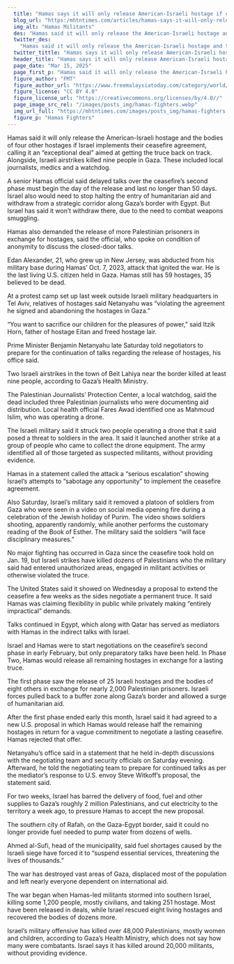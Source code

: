 ```yaml
---
  title: "Hamas says it will only release American-Israeli hostage if ceasefire deal is implemented"
  blog_url: "https:/mhtntimes.com/articles/hamas-says-it-will-only-release-american-israeli-hostage-if-ceasefire-deal-is-implemented"
  img_alt: "Hamas Militants"
  des: "Hamas said it will only release the American-Israeli hostage and the bodies of four other hostages if Israel implements their ceasefire agreement, calling it an “exceptional deal” aimed at getting the truce back on track. Alongside, Israeli airstrikes killed nine people in Gaza. These included local journalists, medics and a watchdog."
  twitter_des:
    "Hamas said it will only release the American-Israeli hostage and the bodies of four other hostages if Israel implements their ceasefire agreement, calling it an “exceptional deal” aimed at getting the truce back on track. Alongside, Israeli airstrikes killed nine people in Gaza. These included local journalists, medics and a watchdog."
  twitter_tittle: "Hamas says it will only release American-Israeli hostage if ceasefire deal is implemented"
  header_title: "Hamas says it will only release American-Israeli hostage if ceasefire deal is implemented"
  page_date: "Mar 15, 2025"
  page_first_p: "Hamas said it will only release the American-Israeli hostage and the bodies of four other hostages if Israel implements their ceasefire agreement, calling it an “exceptional deal” aimed at getting the truce back on track. Alongside, Israeli airstrikes killed nine people in Gaza. These included local journalists, medics and a watchdog."
  figure_author: "FMT"
  figure_author_url: "https://www.freemalaysiatoday.com/category/world/2025/02/13/hamas-says-it-does-not-want-gaza-ceasefire-to-collapse/"
  figure_license: "CC BY 4.0"
  figure_license_url: "https://creativecommons.org/licenses/by/4.0//"
  page_image_src_rel: "/images/posts_img/hamas-fighters.webp"
  img_url_full: "https://mhtntimes.com/images/posts_img/hamas-fighters.webp"
  figure_p: "Hamas Fighters"
---
```


Hamas said it will only release the American-Israeli hostage and the bodies of four other hostages if Israel implements their ceasefire agreement, calling it an “exceptional deal” aimed at getting the truce back on track. Alongside, Israeli airstrikes killed nine people in Gaza. These included local journalists, medics and a watchdog.

A senior Hamas official said delayed talks over the ceasefire’s second phase must begin the day of the release and last no longer than 50 days. Israel also would need to stop halting the entry of humanitarian aid and withdraw from a strategic corridor along Gaza’s border with Egypt. But Israel has said it won’t withdraw there, due to the need to combat weapons smuggling.

Hamas also demanded the release of more Palestinian prisoners in exchange for hostages, said the official, who spoke on condition of anonymity to discuss the closed-door talks.

Edan Alexander, 21, who grew up in New Jersey, was abducted from his military base during Hamas’ Oct. 7, 2023, attack that ignited the war. He is the last living U.S. citizen held in Gaza. Hamas still has 59 hostages, 35 believed to be dead.

At a protest camp set up last week outside Israeli military headquarters in Tel Aviv, relatives of hostages said Netanyahu was “violating the agreement he signed and abandoning the hostages in Gaza.”

“You want to sacrifice our children for the pleasures of power,” said Itzik Horn, father of hostage Eitan and freed hostage Iair.

Prime Minister Benjamin Netanyahu late Saturday told negotiators to prepare for the continuation of talks regarding the release of hostages, his office said.

Two Israeli airstrikes in the town of Beit Lahiya near the border killed at least nine people, according to Gaza’s Health Ministry.

The Palestinian Journalists’ Protection Center, a local watchdog, said the dead included three Palestinian journalists who were documenting aid distribution. Local health official Fares Awad identified one as Mahmoud Islim, who was operating a drone.

The Israeli military said it struck two people operating a drone that it said posed a threat to soldiers in the area. It said it launched another strike at a group of people who came to collect the drone equipment. The army identified all of those targeted as suspected militants, without providing evidence.

Hamas in a statement called the attack a “serious escalation” showing Israel’s attempts to “sabotage any opportunity” to implement the ceasefire agreement.

Also Saturday, Israel’s military said it removed a platoon of soldiers from Gaza who were seen in a video on social media opening fire during a celebration of the Jewish holiday of Purim. The video shows soldiers shooting, apparently randomly, while another performs the customary reading of the Book of Esther. The military said the soldiers “will face disciplinary measures.”

No major fighting has occurred in Gaza since the ceasefire took hold on Jan. 19, but Israeli strikes have killed dozens of Palestinians who the military said had entered unauthorized areas, engaged in militant activities or otherwise violated the truce.

The United States said it showed on Wednesday a proposal to extend the ceasefire a few weeks as the sides negotiate a permanent truce. It said Hamas was claiming flexibility in public while privately making “entirely impractical” demands.

Talks continued in Egypt, which along with Qatar has served as mediators with Hamas in the indirect talks with Israel.

Israel and Hamas were to start negotiations on the ceasefire’s second phase in early February, but only preparatory talks have been held. In Phase Two, Hamas would release all remaining hostages in exchange for a lasting truce.

The first phase saw the release of 25 Israeli hostages and the bodies of eight others in exchange for nearly 2,000 Palestinian prisoners. Israeli forces pulled back to a buffer zone along Gaza’s border and allowed a surge of humanitarian aid.

After the first phase ended early this month, Israel said it had agreed to a new U.S. proposal in which Hamas would release half the remaining hostages in return for a vague commitment to negotiate a lasting ceasefire. Hamas rejected that offer.

Netanyahu’s office said in a statement that he held in-depth discussions with the negotiating team and security officials on Saturday evening. Afterward, he told the negotiating team to prepare for continued talks as per the mediator’s response to U.S. envoy Steve Witkoff’s proposal, the statement said.

For two weeks, Israel has barred the delivery of food, fuel and other supplies to Gaza’s roughly 2 million Palestinians, and cut electricity to the territory a week ago, to pressure Hamas to accept the new proposal.

The southern city of Rafah, on the Gaza-Egypt border, said it could no longer provide fuel needed to pump water from dozens of wells.

Ahmed al-Sufi, head of the municipality, said fuel shortages caused by the Israeli siege have forced it to “suspend essential services, threatening the lives of thousands.”

The war has destroyed vast areas of Gaza, displaced most of the population and left nearly everyone dependent on international aid.

The war began when Hamas-led militants stormed into southern Israel, killing some 1,200 people, mostly civilians, and taking 251 hostage. Most have been released in deals, while Israel rescued eight living hostages and recovered the bodies of dozens more.

Israel’s military offensive has killed over 48,000 Palestinians, mostly women and children, according to Gaza’s Health Ministry, which does not say how many were combatants. Israel says it has killed around 20,000 militants, without providing evidence.
